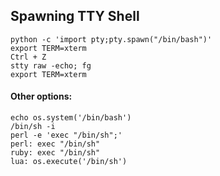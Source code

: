 ## Spawning TTY Shell
```
python -c 'import pty;pty.spawn("/bin/bash")'
export TERM=xterm
Ctrl + Z
stty raw -echo; fg
export TERM=xterm
```
#### Other options:
```
echo os.system('/bin/bash')
/bin/sh -i
perl -e 'exec "/bin/sh";'
perl: exec "/bin/sh"
ruby: exec "/bin/sh"
lua: os.execute('/bin/sh')
```
